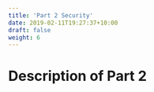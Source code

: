```yaml
---
title: 'Part 2 Security'
date: 2019-02-11T19:27:37+10:00
draft: false
weight: 6
---
```


# Description of Part 2

